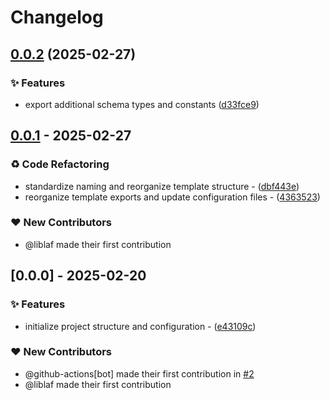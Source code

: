 # Changelog

## [0.0.2](https://github.com/liblaf/sing-box-schema/compare/v0.0.1...v0.0.2) (2025-02-27)


### ✨ Features

* export additional schema types and constants ([d33fce9](https://github.com/liblaf/sing-box-schema/commit/d33fce925dd1520af7db431e1592725dcd04dd9a))

## [0.0.1](https://github.com/liblaf/sing-box-schema/compare/v0.0.0..v0.0.1) - 2025-02-27

### ♻ Code Refactoring

- standardize naming and reorganize template structure - ([dbf443e](https://github.com/liblaf/sing-box-schema/commit/dbf443e47c336abf1f94c5efddc883d2301aac4a))
- reorganize template exports and update configuration files - ([4363523](https://github.com/liblaf/sing-box-schema/commit/4363523dcaad7cf76f3de007fcec1273a69c9b01))

### ❤️ New Contributors

- @liblaf made their first contribution

## [0.0.0] - 2025-02-20

### ✨ Features

- initialize project structure and configuration - ([e43109c](https://github.com/liblaf/sing-box-schema/commit/e43109c275737a700243f415c09375f1b99ac91a))

### ❤️ New Contributors

- @github-actions[bot] made their first contribution in [#2](https://github.com/liblaf/sing-box-schema/pull/2)
- @liblaf made their first contribution
